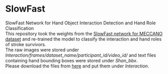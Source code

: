# SlowFast
SlowFast Network for Hand Object Interaction Detection and Hand Role Classification  
This repository took the weights from the [SlowFast network for MECCANO dataset](https://github.com/fpv-iplab/MECCANO) and re-trained the model to classify the interaction and hand roles of stroke survivors.  
The raw images were stored under _Interaction/frames/dataset_name/participant_id/video_id/_ and text files containing hand bounding boxes were stored under _Shan_bbx_.  
Please download the files from [here](https://drive.google.com/drive/folders/1cc71O4XT0etAUXAAbIXLQANWnE7LHPnn?usp=sharing) and put them under _Interaction_.
